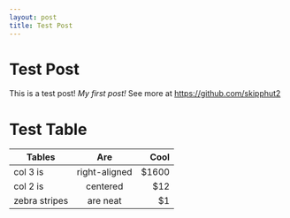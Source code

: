 ```yaml
---
layout: post
title: Test Post
---
```


# Test Post

This is a test post! *My first post!* See more at <https://github.com/skipphut2>

# Test Table

| Tables        | Are           | Cool  |
| ------------- |:-------------:| -----:|
| col 3 is      | right-aligned | $1600 |
| col 2 is      | centered      |   $12 |
| zebra stripes | are neat      |    $1 |

